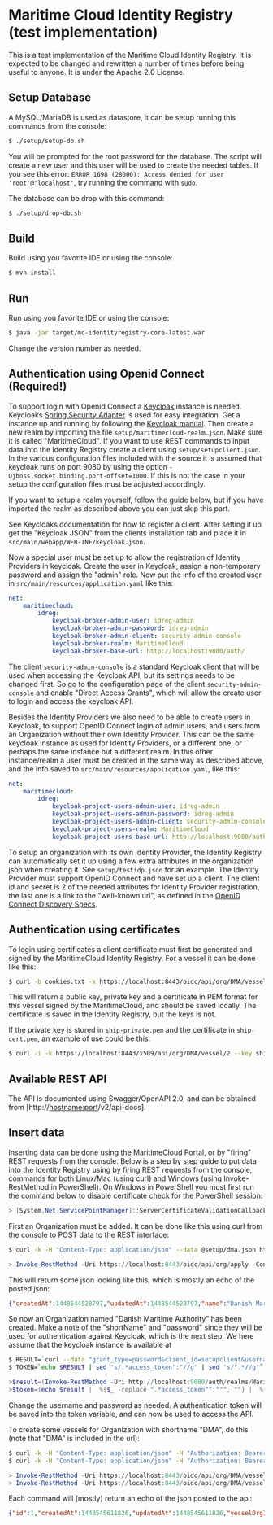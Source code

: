 # Maritime Cloud Identity Registry (test implementation)
This is a test implementation of the Maritime Cloud Identity Registry. It is expected to be changed and rewritten a number of times before being useful to anyone. It is under the Apache 2.0 License.

## Setup Database
A MySQL/MariaDB is used as datastore, it can be setup running this commands from the console:
```sh
$ ./setup/setup-db.sh
```
You will be prompted for the root password for the database. The script will create a new user and this user will be used to create the needed tables.
If you see this error: ```ERROR 1698 (28000): Access denied for user 'root'@'localhost'```, try running the command with ```sudo```.

The database can be drop with this command:
```sh
$ ./setup/drop-db.sh
```

## Build
Build using you favorite IDE or using the console:
```sh
$ mvn install
```

## Run
Run using you favorite IDE or using the console:
```sh
$ java -jar target/mc-identityregistry-core-latest.war
```
Change the version number as needed.

## Authentication using Openid Connect (Required!) 
To support login with Openid Connect a [Keycloak](http://keycloak.jboss.org/) instance is needed. Keycloaks [Spring Security Adapter](http://keycloak.github.io/docs/userguide/keycloak-server/html/ch08.html#spring-security-adapter) is used for easy integration. Get a instance up and running by following the [Keycloak manual](http://keycloak.github.io/docs/userguide/keycloak-server/html/server-installation.html). Then create a new realm by importing the file `setup/maritimecloud-realm.json`. Make sure it is called "MaritimeCloud". If you want to use REST commands to input data into the Identity Registry create a client using `setup/setupclient.json`. In the various configuration files included with the source it is assumed that keycloak runs on port 9080 by using the option `-Djboss.socket.binding.port-offset=1000`. If this is not the case in your setup the configuration files must be adjusted accordingly.

If you want to setup a realm yourself, follow the guide below, but if you have imported the realm as described above you can just skip this part.

See Keycloaks documentation for how to register a client. After setting it up get the "Keycloak JSON" from the clients installation tab and place it in `src/main/webapp/WEB-INF/keycloak.json`.

Now a special user must be set up to allow the registration of Identity Providers in keycloak. Create the user in Keycloak, assign a non-temporary password and assign the "admin" role. Now put the info of the created user in `src/main/resources/application.yaml` like this:
```yaml
net:
    maritimecloud:
        idreg:
            keycloak-broker-admin-user: idreg-admin
            keycloak-broker-admin-password: idreg-admin
            keycloak-broker-admin-client: security-admin-console
            keycloak-broker-realm: MaritimeCloud
            keycloak-broker-base-url: http://localhost:9080/auth/
```
The client `security-admin-console` is a standard Keycloak client that will be used when accessing the Keycloak API, but its settings needs to be changed first. So go to the configuration page of the client `security-admin-console` and enable "Direct Access Grants", which will allow the create user to login and access the keycloak API.

Besides the Identity Providers we also need to be able to create users in Keycloak, to support OpenID Connect login of admin users, and users from an Organization without their own Identity Provider. This can be the same keycloak instance as used for Identity Providers, or a different one, or perhaps the same instance but a different realm. In this other instance/realm a user must be created in the same way as described above, and the info saved to `src/main/resources/application.yaml`, like this:
```yaml
net:
    maritimecloud:
        idreg:
            keycloak-project-users-admin-user: idreg-admin
            keycloak-project-users-admin-password: idreg-admin
            keycloak-project-users-admin-client: security-admin-console
            keycloak-project-users-realm: MaritimeCloud
            keycloak-project-users-base-url: http://localhost:9080/auth/
```

To setup an organization with its own Identity Provider, the Identity Registry can automatically set it up using a few extra attributes in the organization json when creating it. See ```setup/testidp.json``` for an example. The Identity Provider must support OpenID Connect and have set up a client. The client id and secret is 2 of the needed attributes for Identity Provider registration, the last one is a link to the "well-known url", as defined in the [OpenID Connect Discovery Specs](https://openid.net/specs/openid-connect-discovery-1_0.html#ProviderConfig).

## Authentication using certificates
To login using certificates a client certificate must first be generated and signed by the MaritimeCloud Identity Registry. For a vessel it can be done like this:
```sh
$ curl -b cookies.txt -k https://localhost:8443/oidc/api/org/DMA/vessel/1/generatecertificate
```

This will return a public key, private key and a certificate in PEM format for this vessel signed by the MaritimeCloud, and should be saved locally. The certificate is saved in the Identity Registry, but the keys is not.

If the private key is stored in ```ship-private.pem``` and the certificate in ```ship-cert.pem```, an example of use could be this:
```sh
$ curl -i -k https://localhost:8443/x509/api/org/DMA/vessel/2 --key ship-private.pem --cert ship-cert.pem
```

## Available REST API
The API is documented using Swagger/OpenAPI 2.0, and can be obtained from [http://<hostname:port>/v2/api-docs].

## Insert data
Inserting data can be done using the MaritimeCloud Portal, or by "firing" REST requests from the console. Below is a step by step guide to put data into the Identity Registry using by firing REST requests from the console, commands for both Linux/Mac (using curl) and Windows (using Invoke-RestMethod in PowerShell).
On Windows in PowerShell you must first run the command below to disable certificate check for the PowerShell session:
```ps1
> [System.Net.ServicePointManager]::ServerCertificateValidationCallback = {$true}
```

First an Organization must be added. It can be done like this using curl from the console to POST data to the REST interface:
```sh
$ curl -k -H "Content-Type: application/json" --data @setup/dma.json https://localhost:8443/oidc/api/org/apply
```

```ps1
> Invoke-RestMethod -Uri https://localhost:8443/oidc/api/org/apply -ContentType "application/json" -InFile setup\dma.json -Method Post
```

This will return some json looking like this, which is mostly an echo of the posted json:
```json
{"createdAt":1448544528797,"updatedAt":1448544528797,"name":"Danish Maritime Authority","shortName":"DMA","url":"http://www.soefartsstyrelsen.dk/","country":"Denmark","password":"iklugohe4agngesqpv3c4jm34g"}
```

So now an Organization named "Danish Maritime Authority" has been created. Make a note of the "shortName" and "password" since they will be used for authentication against Keycloak, which is the next step. We here assume that the keycloak instance is available at
```sh
$ RESULT=`curl --data "grant_type=password&client_id=setupclient&username=dma&password=iklugohe4agngesqpv3c4jm34g" http://localhost:9080/auth/realms/MaritimeCloud/protocol/openid-connect/token`
$ TOKEN=`echo $RESULT | sed 's/.*access_token":"//g' | sed 's/".*//g'`
```

```ps1
>$result=(Invoke-RestMethod -Uri http://localhost:9080/auth/realms/MaritimeCloud/protocol/openid-connect/token -Body "grant_type=password&client_id=setupclient&username=dma&password=iklugohe4agngesqpv3c4jm34g" -Method Post)
>$token=(echo $result |  %{$_ -replace ".*access_token"":""", ""} |  %{$_ -replace """.*", ""})
```

Change the username and password as needed. A authentication token will be saved into the token variable, and can now be used to access the API.

To create some vessels for Organization with shortname "DMA", do this (note that "DMA" is included in the url):
```sh
$ curl -k -H "Content-Type: application/json" -H "Authorization: Bearer $TOKEN" --data @setup/ship1.json https://localhost:8443/oidc/api/org/DMA/vessel
$ curl -k -H "Content-Type: application/json" -H "Authorization: Bearer $TOKEN" --data @setup/ship2.json https://localhost:8443/oidc/api/org/DMA/vessel
```

```ps1
> Invoke-RestMethod -Uri https://localhost:8443/oidc/api/org/DMA/vessel -ContentType "application/json" -Headers @{"Authorization" = "Bearer $token"} -InFile setup\ship1.json -Method Post
> Invoke-RestMethod -Uri https://localhost:8443/oidc/api/org/DMA/vessel -ContentType "application/json" -Headers @{"Authorization" = "Bearer $token"} -InFile setup\ship2.json -Method Post
```

Each command will (mostly) return an echo of the json posted to the api:
```json
{"id":1,"createdAt":1448545611826,"updatedAt":1448545611826,"vesselOrgId":"dma1","name":"POUL LØWENØRN","attributes":[{"id":1,"createdAt":1448545611838,"updatedAt":1448545611838,"attributeName":"IMO number","attributeValue":"9250969"},{"id":2,"createdAt":1448545611840,"updatedAt":1448545611840,"attributeName":"callsign","attributeValue":"OZZX"},{"id":3,"createdAt":1448545611844,"updatedAt":1448545611844,"attributeName":"Port Of Register","attributeValue":"KØBENHAVN"}],"certificates":[]}
```
